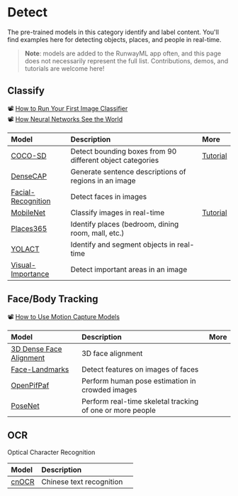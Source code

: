 # Detect

 The pre-trained models in this category identify and label content. You'll find examples here for detecting objects, places, and people in real-time.
 
> **Note**: models are added to the RunwayML app often, and this page does not necessarily represent the full list. Contributions, demos, and tutorials are welcome here!

## Classify
📽 [How to Run Your First Image Classifier](https://www.youtube.com/watch?v=yoJWVSL1ST4)<br>
📽 [How Neural Networks See the World](https://www.youtube.com/watch?v=MElaCVugavw)

| Model | Description | More |
| :--- | :---| :--- |
| [COCO-SD](https://open-app.runwayml.com/?model=runway/coco-ssd) | Detect bounding boxes from 90 different object categories | [Tutorial](tutorials/tutorial_cocossd.md) |
| [DenseCAP](https://open-app.runwayml.com/?model=genekogan/densecap) | Generate sentence descriptions of regions in an image | |
| [Facial-Recognition](https://open-app.runwayml.com/?model=runway/face-recognition) | Detect faces in images | |
| [MobileNet](https://open-app.runwayml.com/?model=runway/mobilenet) | Classify images in real-time | [Tutorial](tutorials/tutorial_mobilenet.md) | 
| [Places365](https://open-app.runwayml.com/?model=matthewbay/places365) | Identify places (bedroom, dining room, mall, etc.)| |
| [YOLACT](https://open-app.runwayml.com/?model=zaid/yolact) | Identify and segment objects in real-time | |
| [Visual-Importance](https://open-app.runwayml.com/?model=runway/visual-importance) | Detect important areas in an image | |


## Face/Body Tracking
📽 [How to Use Motion Capture Models](https://www.youtube.com/watch?v=3q-HUG3C6IE)

| Model | Description | More |
| :--- | :---| :--- |
| [3D Dense Face Alignment](https://open-app.runwayml.com/?model=matthewbay/3ddfa) | 3D face alignment | |
| [Face-Landmarks](https://open-app.runwayml.com/?model=runway/face-landmarks) | Detect features on images of faces |  |
| [OpenPifPaf](https://open-app.runwayml.com/?model=alexandre01/openpifpaf-pose) | Perform human pose estimation in crowded images |  |
| [PoseNet](https://open-app.runwayml.com/?model=runway/posenet) | Perform real-time skeletal tracking of one or more people |  |


## OCR
Optical Character Recognition

| Model | Description |  |
| :--- | :---| :--- |
| [cnOCR](https://open-app.runwayml.com/?model=danielsinclair/cnocr) | Chinese text recognition | |
